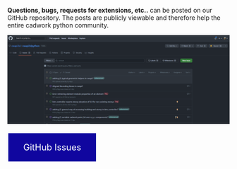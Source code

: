 **Questions, bugs, requests for extensions, etc..** can be posted on our GitHub repository. 
The posts are publicly viewable and therefore help the entire cadwork python community. 

![Screenshot](img/issues.png)

<div class="GitHub Issues" markdown>
    <!DOCTYPE html>
            <html>
            <head>
            <meta name="viewport" content="width=device-width, initial-scale=1">
            <title>GitHub Issues</title>
            <style>
            .button {
            background-color: #10069f;
            border: none;
            color: white;
            padding: 20px 34px;
            text-align: center;
            text-decoration: none;
            display: inline-block;
            font-size: 20px;
            margin: 4px 2px;
            cursor: pointer;
            }
            .button span {
            cursor: pointer;
            display: inline-block;
            position: relative;
            transition: 0.5s;
            }
            .button span:after {
            content: '\00bb';
            position: absolute;
            opacity: 0;
            top: 0;
            right: -20px;
            transition: 0.5s;
            }
            .button:hover span {
            padding-right: 25px;
            }
            .button:hover {
                background-color: #5766cc;
            }
            .button:hover span:after {
            opacity: 1;
            right: 0;
            }
            </style>
            </head>
            <body>
                <a href="https://github.com/cwapi3d/cwapi3dpython/issues" target="_blank" class="button" style="color:white;" >
                <span>GitHub Issues</span></a>
            </body>
        </html>
    </div>
